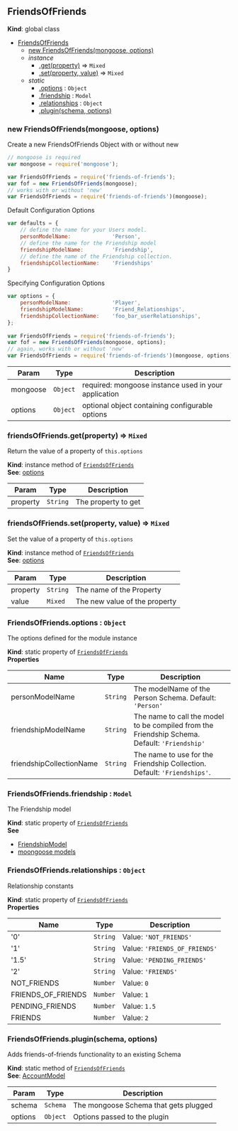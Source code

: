 <a name="FriendsOfFriends"></a>
## FriendsOfFriends
**Kind**: global class  

* [FriendsOfFriends](#FriendsOfFriends)
  * [new FriendsOfFriends(mongoose, options)](#new_FriendsOfFriends_new)
  * _instance_
    * [.get(property)](#FriendsOfFriends+get) ⇒ <code>Mixed</code>
    * [.set(property, value)](#FriendsOfFriends+set) ⇒ <code>Mixed</code>
  * _static_
    * [.options](#FriendsOfFriends.options) : <code>Object</code>
    * [.friendship](#FriendsOfFriends.friendship) : <code>Model</code>
    * [.relationships](#FriendsOfFriends.relationships) : <code>Object</code>
    * [.plugin(schema, options)](#FriendsOfFriends.plugin)

<a name="new_FriendsOfFriends_new"></a>
### new FriendsOfFriends(mongoose, options)
Create a new FriendsOfFriends Object with or without new
```javascript
// mongoose is required
var mongoose = require('mongoose');

var FriendsOfFriends = require('friends-of-friends');
var fof = new FriendsOfFriends(mongoose);
// works with or without 'new'
var FriendsOfFriends = require('friends-of-friends')(mongoose);
```

 Default Configuration Options
```javascript
var defaults = {
    // define the name for your Users model.
    personModelName:             'Person',
    // define the name for the Friendship model
    friendshipModelName:         'Friendship',
    // define the name of the Friendship collection.
    friendshipCollectionName:    'Friendships'
}
```

 Specifying Configuration Options
```javascript
var options = { 
    personModelName:             'Player',
    friendshipModelName:         'Friend_Relationships', 
    friendshipCollectionName:    'foo_bar_userRelationships',
};
 
var FriendsOfFriends = require('friends-of-friends');
var fof = new FriendsOfFriends(mongoose, options);
// again, works with or without 'new'
var FriendsOfFriends = require('friends-of-friends')(mongoose, options);
```


| Param | Type | Description |
| --- | --- | --- |
| mongoose | <code>Object</code> | required: mongoose instance used in your application |
| options | <code>Object</code> | optional object containing configurable options |

<a name="FriendsOfFriends+get"></a>
### friendsOfFriends.get(property) ⇒ <code>Mixed</code>
Return the value of a property of `this.options`

**Kind**: instance method of <code>[FriendsOfFriends](#FriendsOfFriends)</code>  
**See**: [options](#FriendsOfFriends.options)  

| Param | Type | Description |
| --- | --- | --- |
| property | <code>String</code> | The property to get |

<a name="FriendsOfFriends+set"></a>
### friendsOfFriends.set(property, value) ⇒ <code>Mixed</code>
Set the value of a property of `this.options`

**Kind**: instance method of <code>[FriendsOfFriends](#FriendsOfFriends)</code>  
**See**: [options](#FriendsOfFriends.options)  

| Param | Type | Description |
| --- | --- | --- |
| property | <code>String</code> | The name of the Property |
| value | <code>Mixed</code> | The new value of the property |

<a name="FriendsOfFriends.options"></a>
### FriendsOfFriends.options : <code>Object</code>
The options defined for the module instance

**Kind**: static property of <code>[FriendsOfFriends](#FriendsOfFriends)</code>  
**Properties**

| Name | Type | Description |
| --- | --- | --- |
| personModelName | <code>String</code> | The modelName of the Person Schema. Default: `'Person'` |
| friendshipModelName | <code>String</code> | The name to call the model to be compiled from the Friendship Schema. Default: `'Friendship'` |
| friendshipCollectionName | <code>String</code> | The name to use for the Friendship Collection. Default: `'Friendships'`. |

<a name="FriendsOfFriends.friendship"></a>
### FriendsOfFriends.friendship : <code>Model</code>
The Friendship model

**Kind**: static property of <code>[FriendsOfFriends](#FriendsOfFriends)</code>  
**See**

- [FriendshipModel](FriendshipModel)
- [moongoose models](http://mongoosejs.com/docs/models.html)

<a name="FriendsOfFriends.relationships"></a>
### FriendsOfFriends.relationships : <code>Object</code>
Relationship constants

**Kind**: static property of <code>[FriendsOfFriends](#FriendsOfFriends)</code>  
**Properties**

| Name | Type | Description |
| --- | --- | --- |
| &#x27;0&#x27; | <code>String</code> | Value: `'NOT_FRIENDS'` |
| &#x27;1&#x27; | <code>String</code> | Value: `'FRIENDS_OF_FRIENDS'` |
| &#x27;1.5&#x27; | <code>String</code> | Value: `'PENDING_FRIENDS'` |
| &#x27;2&#x27; | <code>String</code> | Value: `'FRIENDS'` |
| NOT_FRIENDS | <code>Number</code> | Value: `0` |
| FRIENDS_OF_FRIENDS | <code>Number</code> | Value: `1` |
| PENDING_FRIENDS | <code>Number</code> | Value: `1.5` |
| FRIENDS | <code>Number</code> | Value: `2` |

<a name="FriendsOfFriends.plugin"></a>
### FriendsOfFriends.plugin(schema, options)
Adds friends-of-friends functionality to an existing Schema

**Kind**: static method of <code>[FriendsOfFriends](#FriendsOfFriends)</code>  
**See**: [AccountModel](AccountModel)  

| Param | Type | Description |
| --- | --- | --- |
| schema | <code>Schema</code> | The mongoose Schema that gets plugged |
| options | <code>Object</code> | Options passed to the plugin |

